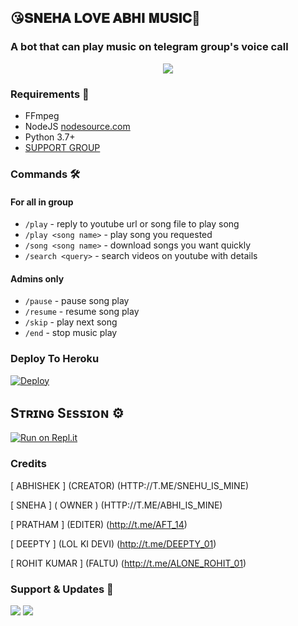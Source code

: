 <h2 align="centre">😘𝐒𝐍𝐄𝐇𝐀 𝐋𝐎𝐕𝐄 𝐀𝐁𝐇𝐈 𝐌𝐔𝐒𝐈𝐂🎵</h2>

### A bot that can play music on telegram group's voice call

<p align="center">
  <img src="https://telegra.ph/file/e2985056a4f04fa0cc649.jpg">
</p>

<h3>Requirements 📝</h3>

- FFmpeg
- NodeJS [nodesource.com](https://nodesource.com/)
- Python 3.7+
- [SUPPORT GROUP](https://t.me/ABHI_NETWORK)

### Commands 🛠
#### For all in group
- `/play` - reply to youtube url or song file to play song
- `/play <song name>` - play song you requested
- `/song <song name>` - download songs you want quickly
- `/search <query>` - search videos on youtube with details

#### Admins only
- `/pause` - pause song play
- `/resume` - resume song play
- `/skip` - play next song
- `/end` - stop music play

### Deploy To Heroku</h4>

[![Deploy](https://www.herokucdn.com/deploy/button.svg)](https://heroku.com/deploy?template=https://github.com/ABHINETWORK1/TEAM-ABHIMUSIC)

## Sᴛʀɪɴɢ Sᴇssɪᴏɴ ⚙️

[![Run on Repl.it](https://repl.it/badge/github/STARKGANG/friday)](https://replit.com/@Botsupport/PatriciaXmusic)

### Credits

[ ABHISHEK ] (CREATOR) (HTTP://T.ME/SNEHU_IS_MINE)

[ SNEHA ] ( OWNER ) (HTTP://T.ME/ABHI_IS_MINE)

[ PRATHAM ] (EDITER) (http://t.me/AFT_14)

[ DEEPTY ] (LOL KI DEVI) (http://t.me/DEEPTY_01)

[ ROHIT KUMAR ] (FALTU) (http://t.me/ALONE_ROHIT_01)

### Support & Updates 🎑
<a href="https://t.me/ABHI_NETWORK"><img src="https://img.shields.io/badge/Join-Group%20Support-blue.svg?style=for-the-badge&logo=Telegram"></a> <a href="https://t.me/ABHI_NETWORK1"><img src="https://img.shields.io/badge/Join-Updates%20Channel-blue.svg?style=for-the-badge&logo=Telegram"></a>

